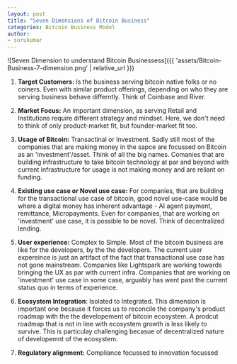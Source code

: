 ```yaml
---
layout: post
title: "Seven Dimensions of Bitcoin Business"
categories: Bitcoin Business Model
author:
- sorukumar
---
```


![Seven Dimension to understand Bitcoin Businessess]({{ 'assets/Bitcoin-Business-7-dimension.png' | relative_url }})

 1. **Target Customers:** Is the business serving bitcoin native folks or no coiners. Even with similar product offerings, depending on who they are serving business behave differntly. Think of Coinbase and River.
 
 2. **Market Focus:** An important dimension, as serving Retail and Institutions require different strategy and mindset.  Here, we don't need to think of only product-market fit, but founder-market fit too. 
 
 3. **Usage of Bitcoin:** Transactinal or Investment. Sadly still most of the companies that are making money in the sapce are focussed on Bitcoin  as an 'investment'/asset. Think of all the big names. Comanies that are building infrastructure to take bitcoin technology at par and beyond with current infrastructure for usage is not making money and are reliant on funding.
 
 4. **Existing use case or Novel use case:** For companies, that are building for the transactional use case of bitcoin, good novel use-case would be where a digital money has inherent advantage - AI agent payment, remittance, Micropayments. Even for companies, that are working on 'investment' use case, it is possible to be novel. Think of decentralized lending. 
 
 5. **User experience:** Complex to Simple. Most of the bitcoin business are like for the developers, by the the developers. The current user expereince is just an artifact of the fact that transactional use case has not gone mainstream. Companies like Lightspark are working towards bringing the UX as par with current infra.  Companies that are working on 'investment' use case in some case, arguably has went past the current status quo in terms of experience.
 
 6. **Ecosystem Integration**: Isolated to Integrated. This dimension is important one because it forces us to reconcile the company's product roadmap with the the developement of bitcoin ecosystem. A prodcut roadmap that is not in line with ecosystem growth is less likely to survive.  This is particulay challenging becasue of decentralized nature of developemnt of the ecosystem.
 
 7. **Regulatory alignment:** Compliance focussed to innovation focussed

<!--stackedit_data:
eyJoaXN0b3J5IjpbLTUyMDMzNzY5MiwtNjgwNDI2NDMxLDEyMD
YzNTE1MDcsMTAzMTcxOTE4NSwxMDIxMzU1MjczXX0=
-->